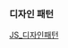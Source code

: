 ### 디자인 패턴 


[JS_디자인패턴](https://kkd927.github.io/general/web/javascript/2017/04/12/4-JavaScript-Design-Patterns-You-Should-Know.html)



